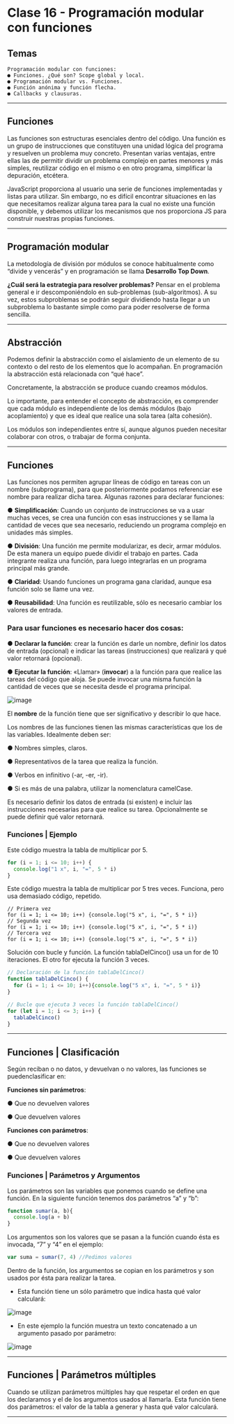 # Clase 16 - Programación modular con funciones

## Temas

```
Programación modular con funciones:
● Funciones. ¿Qué son? Scope global y local.
● Programación modular vs. Funciones.
● Función anónima y función flecha.
● Callbacks y clausuras.
```

---

## Funciones

Las funciones son estructuras esenciales dentro del código. Una función es
un grupo de instrucciones que constituyen una unidad lógica del programa
y resuelven un problema muy concreto. Presentan varias ventajas, entre ellas
las de permitir dividir un problema complejo en partes menores y más
simples, reutilizar código en el mismo o en otro programa, simplificar
la depuración, etcétera.

JavaScript proporciona al usuario una serie de funciones implementadas y
listas para utilizar. Sin embargo, no es difícil encontrar situaciones en las que
necesitamos realizar alguna tarea para la cual no existe una función
disponible, y debemos utilizar los mecanismos que nos proporciona JS para
construir nuestras propias funciones.

---

## Programación modular

La metodología de división por módulos se conoce habitualmente
como “divide y vencerás” y en programación se llama **Desarrollo Top
Down**.

**¿Cuál será la estrategia para resolver problemas?** Pensar en el
problema general e ir descomponiéndolo en sub-problemas
(sub-algoritmos). A su vez, estos subproblemas se podrán seguir
dividiendo hasta llegar a un subproblema lo bastante simple como
para poder resolverse de forma sencilla.

---

## Abstracción

Podemos definir la abstracción como el aislamiento de un elemento
de su contexto o del resto de los elementos que lo acompañan. En
programación la abstracción está relacionada con “qué hace”.

Concretamente, la abstracción se produce cuando creamos módulos.

Lo importante, para entender el concepto de abstracción, es
comprender que cada módulo es independiente de los demás
módulos (bajo acoplamiento) y que es ideal que realice una sola
tarea (alta cohesión).

Los módulos son independientes entre sí, aunque algunos pueden
necesitar colaborar con otros, o trabajar de forma conjunta.


---

## Funciones

Las funciones nos permiten agrupar líneas de código en tareas con un
nombre (subprograma), para que posteriormente podamos referenciar ese
nombre para realizar dicha tarea. Algunas razones para declarar funciones:

● **Simplificación**: Cuando un conjunto de instrucciones se va a usar muchas veces, se
crea una función con esas instrucciones y se llama la cantidad de veces que sea
necesario, reduciendo un programa complejo en unidades más simples.

● **División**: Una función me permite modularizar, es decir, armar módulos. De esta
manera un equipo puede dividir el trabajo en partes. Cada integrante realiza una
función, para luego integrarlas en un programa principal más grande.

● **Claridad**: Usando funciones un programa gana claridad, aunque esa función solo
se llame una vez.

● **Reusabilidad**: Una función es reutilizable, sólo es necesario cambiar los valores de
entrada.

### Para usar funciones es necesario hacer dos cosas:

● **Declarar la función**: crear la función es darle un nombre, definir los datos de entrada
(opcional) e indicar las tareas (instrucciones) que realizará y qué valor retornará
(opcional).

● **Ejecutar la función**: «Llamar» (**invocar**) a la función para que realice las tareas del
código que aloja. Se puede invocar una misma función la cantidad de veces que se
necesita desde el programa principal.

![image](https://github.com/eugenia1984/CodoACodo-FS-Java/assets/72580574/34b2ae85-c747-44af-bfc2-7949748a7884)

El **nombre** de la función tiene que ser significativo y describir lo que hace.

Los nombres de las funciones tienen las mismas características que los de las variables. Idealmente deben ser:

● Nombres simples, claros.

● Representativos de la tarea que realiza la función.

● Verbos en infinitivo (-ar, -er, -ir).

● Si es más de una palabra, utilizar la nomenclatura camelCase.

Es necesario definir los datos de entrada (si existen) e incluir las instrucciones necesarias para que realice su tarea. Opcionalmente se puede definir qué valor retornará.

### Funciones | Ejemplo

Este código muestra la tabla de multiplicar por 5.

```JavaScript
for (i = 1; i <= 10; i++) {
  console.log("1 x", i, "=", 5 * i)
}
```

Este código muestra la tabla de multiplicar por 5 tres veces. Funciona, pero usa demasiado código, repetido.

```JavaScriot
// Primera vez
for (i = 1; i <= 10; i++) {console.log("5 x", i, "=", 5 * i)}
// Segunda vez
for (i = 1; i <= 10; i++) {console.log("5 x", i, "=", 5 * i)}
// Tercera vez
for (i = 1; i <= 10; i++) {console.log("5 x", i, "=", 5 * i)}
```

Solución con bucle y función. La función tablaDelCinco() usa un for de 10 iteraciones. El otro for ejecuta la función 3 veces.

```JavaScript
// Declaración de la función tablaDelCinco()
function tablaDelCinco() {
  for (i = 1; i <= 10; i++){console.log("5 x", i, "=", 5 * i)}
}

// Bucle que ejecuta 3 veces la función tablaDelCinco()
for (let i = 1; i <= 3; i++) {
  tablaDelCinco()
}
```

---

## Funciones | Clasificación

Según reciban o no datos, y devuelvan o no valores, las funciones se puedenclasificar en:

**Funciones sin parámetros**:

● Que no devuelven valores

● Que devuelven valores

**Funciones con parámetros**:

● Que no devuelven valores

● Que devuelven valores

### Funciones | Parámetros y Argumentos

Los parámetros son las variables que ponemos cuando se define una función. En la siguiente función tenemos dos parámetros “a” y “b”:

```JavaSCript
function sumar(a, b){
  console.log(a + b)
}
```

Los argumentos son los valores que se pasan a la función cuando ésta es invocada, “7” y “4” en el ejemplo:

```JavaSCript
var suma = sumar(7, 4) //Pedimos valores
```
Dentro de la función, los argumentos se copian en los parámetros y son usados por ésta para realizar la tarea. 

- Esta función tiene un sólo parámetro que indica hasta qué valor calculará:

![image](https://github.com/eugenia1984/CodoACodo-FS-Java/assets/72580574/0cfa850a-7923-4f9d-b841-cf027b572005)

- En este ejemplo la función muestra un texto concatenado a un argumento pasado por parámetro:

![image](https://github.com/eugenia1984/CodoACodo-FS-Java/assets/72580574/996ade55-8de0-4727-af20-1de47a27e3e7)

---

## Funciones | Parámetros múltiples

Cuando se utilizan parámetros múltiples hay que respetar el orden en que los declaramos y el de los argumentos usados al llamarla. Esta función tiene dos parámetros: el valor de la tabla a generar y hasta qué valor calculará.


---
